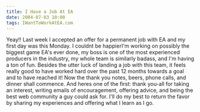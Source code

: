 ```yaml
---
title: I Have a Job At EA
date: 2004-07-03 10:00
tags: IWantToWorkAtEA.com
---
```

Yeay!! Last week I accepted an offer for a permanent job with EA and my first day was this Monday. I couldnt be happierI'm working on possibly the biggest game EA's ever done, my boss is one of the most experienced producers in the industry, my whole team is similarly badass, and I'm having a ton of fun. Besides the utter luck of landing a job with this team, it feels really good to have worked hard over the past 12 months towards a goal and to have reached it! Now the thank you notes, beers, phone calls, and dinner shall commence. And heres one of the first: thank you-all for taking an interest, writing emails of encouragement, offering advice, and being the best web community a guy could ask for. I'll do my best to return the favor by sharing my experiences and offering what I learn as I go.
